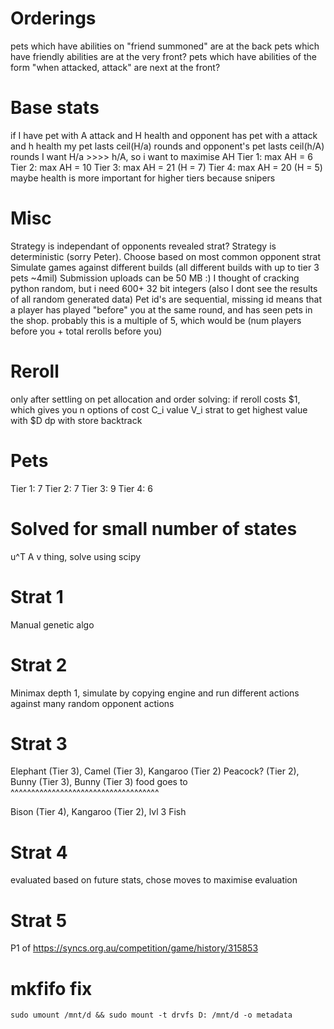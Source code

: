 # Orderings
pets which have abilities on "friend summoned" are at the back
pets which have friendly abilities are at the very front?
pets which have abilities of the form "when attacked, attack" are next at the front?

# Base stats
if I have pet with A attack and H health
and opponent has pet with a attack and h health
my pet lasts ceil(H/a) rounds and opponent's pet lasts ceil(h/A) rounds
I want H/a >>>> h/A, so i want to maximise AH
Tier 1: max AH = 6
Tier 2: max AH = 10
Tier 3: max AH = 21 (H = 7)
Tier 4: max AH = 20 (H = 5)
maybe health is more important for higher tiers because snipers

# Misc
Strategy is independant of opponents revealed strat?
Strategy is deterministic (sorry Peter). Choose based on most common opponent strat
Simulate games against different builds (all different builds with up to tier 3 pets ~4mil)
Submission uploads can be 50 MB :)
I thought of cracking python random, but i need 600+ 32 bit integers (also I dont see the results of all random generated data)
Pet id's are sequential, missing id means that a player has played "before" you at the same round, and has seen pets in the shop. probably this is a multiple of 5, which would be (num players before you + total rerolls before you)

# Reroll
only after settling on pet allocation and order
solving: if reroll costs $1, which gives you n options of cost C_i value V_i
strat to get highest value with $D
dp with store backtrack

# Pets
Tier 1: 7
Tier 2: 7
Tier 3: 9
Tier 4: 6

# Solved for small number of states
u^T A v thing, solve using scipy

# Strat 1
Manual genetic algo

# Strat 2
Minimax depth 1, simulate by copying engine and run different actions against many random opponent actions

# Strat 3
Elephant (Tier 3), Camel (Tier 3),                     Kangaroo (Tier 2)
                                    Peacock? (Tier 2),                   Bunny (Tier 3), Bunny (Tier 3)
food goes to                        ^^^^^^^^^^^^^^^^^^^^^^^^^^^^^^^^^^^^

Bison (Tier 4), Kangaroo (Tier 2), lvl 3 Fish

# Strat 4
evaluated based on future stats, chose moves to maximise evaluation

# Strat 5
P1 of https://syncs.org.au/competition/game/history/315853

# mkfifo fix
```
sudo umount /mnt/d && sudo mount -t drvfs D: /mnt/d -o metadata
```
